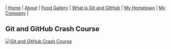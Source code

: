 | [Home](https://wendyjaya.github.io/) | [About](https://wendyjaya.github.io/about.html) | [Food Gallery](https://wendyjaya.github.io/gallery.html) | [What is Git and GitHub](https://wendyjaya.github.io/whatis.html) | [My Hometown](https://wendyjaya.github.io/hometown.html) | [My Company](https://wendyjaya.github.io/hometown.html) |


## Git and GitHub Crash Course

[![Git and GitHub Crash Course](https://img.youtube.com/vi/RGOj5yH7evk/0.jpg)]([https://www.youtube.com/watch?v=RGOj5yH7evk] "Git and GitHub Crash Course")
